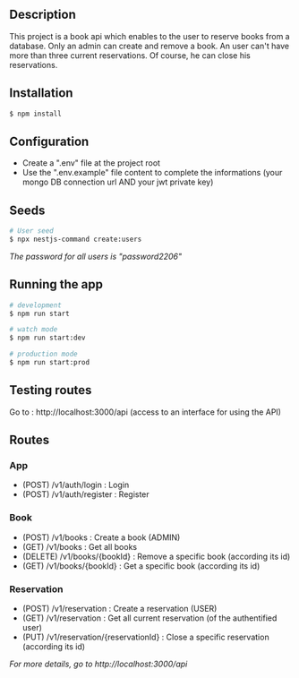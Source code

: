 
## Description

This project is a book api which enables to the user to reserve books from a database. Only an admin can create and remove a book. An user can't have more than three current reservations. Of course, he can close his reservations. 

## Installation

```bash
$ npm install
```

## Configuration 

* Create a ".env" file at the project root
* Use the ".env.example" file content to complete the informations (your mongo DB connection url AND your jwt private key)

## Seeds

```bash
# User seed
$ npx nestjs-command create:users
```
*The password for all users is "password2206"*

## Running the app

```bash
# development
$ npm run start

# watch mode
$ npm run start:dev

# production mode
$ npm run start:prod
```

## Testing routes 

Go to : http://localhost:3000/api (access to an interface for using the API)

## Routes 

### App 

* (POST) /v1/auth/login : Login
* (POST) /v1/auth/register : Register

### Book

* (POST) /v1/books : Create a book (ADMIN)
* (GET) /v1/books : Get all books
* (DELETE) /v1/books/{bookId} : Remove a specific book (according its id)
* (GET) /v1/books/{bookId} : Get a specific book (according its id)

### Reservation

* (POST) /v1/reservation : Create a reservation (USER)
* (GET) /v1/reservation : Get all current reservation (of the authentified user)
* (PUT) /v1/reservation/{reservationId} : Close a specific reservation (according its id)

*For more details, go to http://localhost:3000/api*



